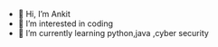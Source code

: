 - 👋 Hi, I’m Ankit
- 👀 I’m interested in coding 
- 🌱 I’m currently learning python,java ,cyber security

<!---
Monifleeps/Monifleeps is a ✨ special ✨ repository because its `README.md` (this file) appears on your GitHub profile.
You can click the Preview link to take a look at your changes.
--->
